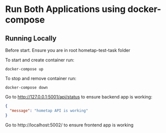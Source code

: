 # Run Both Applications using docker-compose

## Running Locally

Before start. Ensure you are in root hometap-test-task folder

To start and create container run:

    docker-compose up

To stop and remove container run:

    docker-compose down

Go to http://127.0.0.1:5001/api/status to ensure backend app is working:

```json
{
  "message": "hometap API is working"
}
```

Go to http://localhost:5002/ to ensure frontend app is working
